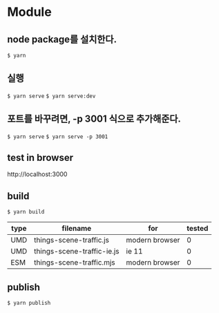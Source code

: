 # Module

## node package를 설치한다.

`$ yarn`

## 실행

`$ yarn serve`
`$ yarn serve:dev`

## 포트를 바꾸려면, -p 3001 식으로 추가해준다.

`$ yarn serve`
`$ yarn serve -p 3001`

## test in browser

http://localhost:3000

## build

`$ yarn build`

| type | filename                   | for            | tested |
| ---- | -------------------------- | -------------- | ------ |
| UMD  | things-scene-traffic.js    | modern browser | 0      |
| UMD  | things-scene-traffic-ie.js | ie 11          | 0      |
| ESM  | things-scene-traffic.mjs   | modern browser | 0      |

## publish

`$ yarn publish`
